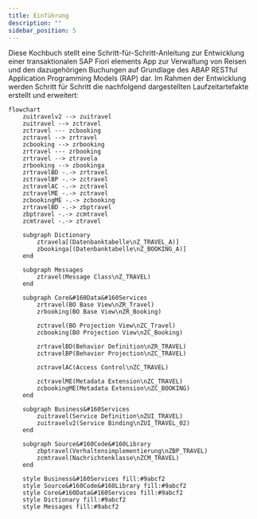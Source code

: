 ```yaml
---
title: Einführung
description: ""
sidebar_position: 5
---
```


Diese Kochbuch stellt eine Schritt-für-Schritt-Anleitung zur Entwicklung einer transaktionalen SAP Fiori elements App zur Verwaltung von Reisen und den dazugehörigen Buchungen auf Grundlage des ABAP RESTful Application Programming Models (RAP) dar. Im Rahmen der Entwicklung werden Schritt für Schritt die nachfolgend dargestellten Laufzeitartefakte erstellt und erweitert:

```mermaid
flowchart
    zuitravelv2 --> zuitravel
    zuitravel --> zctravel
    zctravel --- zcbooking
    zctravel --> zrtravel
    zcbooking --> zrbooking
    zrtravel --- zrbooking
    zrtravel --> ztravela
    zrbooking --> zbookinga
    zrtravelBD -.-> zrtravel
    zctravelBP -.-> zctravel
    zctravelAC -.-> zctravel
    zctravelME -.-> zctravel
    zcbookingME -.-> zcbooking
    zrtravelBD -.-> zbptravel
    zbptravel -.-> zcmtravel
    zcmtravel -.-> ztravel

    subgraph Dictionary
        ztravela[(Datenbanktabelle\nZ_TRAVEL_A)]
        zbookinga[(Datenbanktabelle\nZ_BOOKING_A)]
    end

    subgraph Messages
        ztravel(Message Class\nZ_TRAVEL)
    end

    subgraph Core&#160Data&#160Services
        zrtravel(BO Base View\nZR_Travel)
        zrbooking(BO Base View\nZR_Booking)

        zctravel(BO Projection View\nZC_Travel)
        zcbooking(BO Projection View\nZC_Booking)

        zrtravelBD(Behavior Definition\nZR_TRAVEL)
        zctravelBP(Behavior Projection\nZC_TRAVEL)

        zctravelAC(Access Control\nZC_TRAVEL)

        zctravelME(Metadata Extension\nZC_TRAVEL)
        zcbookingME(Metadata Extension\nZC_BOOKING)
    end

    subgraph Business&#160Services
        zuitravel(Service Definition\nZUI_TRAVEL)
        zuitravelv2(Service Binding\nZUI_TRAVEL_02)
    end

    subgraph Source&#160Code&#160Library
        zbptravel(Verhaltensimplementierung\nZBP_TRAVEL)
        zcmtravel(Nachrichtenklasse\nZCM_TRAVEL)
    end

    style Business&#160Services fill:#9abcf2
    style Source&#160Code&#160Library fill:#9abcf2
    style Core&#160Data&#160Services fill:#9abcf2
    style Dictionary fill:#9abcf2
    style Messages fill:#9abcf2
```
